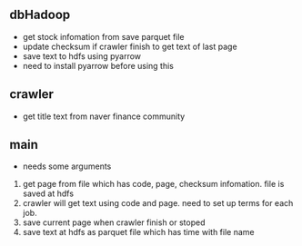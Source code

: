 ## dbHadoop

* get stock infomation from save parquet file
* update checksum if crawler finish to get text of last page
* save text to hdfs using pyarrow
* need to install pyarrow before using this
  
## crawler

* get title text from naver finance community


## main

* needs some arguments
  
1.  get page from file which has code, page, checksum infomation. file is saved at hdfs
2.  crawler will get text using code and page. need to set up terms for each job.
3.  save current page when crawler finish or stoped
4.  save text at hdfs as parquet file which has time with file name
